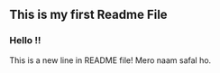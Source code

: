 ## This is my first Readme File

### Hello !!

This is a new line in README file!
Mero naam safal ho.

